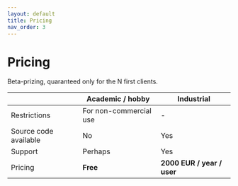 ```yaml
---
layout: default
title: Pricing
nav_order: 3
---
```

<link rel="stylesheet" href="https://www.w3schools.com/w3css/4/w3.css"> 

# Pricing

Beta-prizing, quaranteed only for the N first clients.

 &nbsp; | Academic / hobby | Industrial
---| --- | ---
Restrictions | For non-commercial use | -
Source code available | No | Yes
Support | Perhaps | Yes
Pricing | **Free** | **2000 EUR / year / user**


